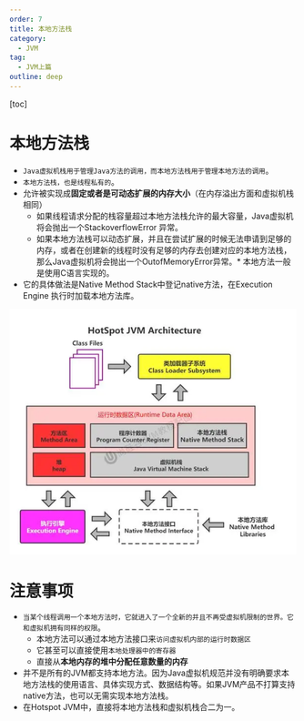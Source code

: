 ```yaml
---
order: 7
title: 本地方法栈
category:
  - JVM
tag:
  - JVM上篇
outline: deep
---
```

[toc]

# 本地方法栈

* `Java虚拟机栈用于管理Java方法的调用，而本地方法栈用于管理本地方法的调用`。
* `本地方法栈，也是线程私有的`。
* 允许被实现成**固定或者是可动态扩展的内存大小**（在内存溢出方面和虚拟机栈相同）
  * 如果线程请求分配的栈容量超过本地方法栈允许的最大容量，Java虚拟机将会抛出一个StackoverflowError 异常。
  * 如果本地方法栈可以动态扩展，并且在尝试扩展的时候无法申请到足够的内存，或者在创建新的线程时没有足够的内存去创建对应的本地方法栈，那么Java虚拟机将会抛出一个OutofMemoryError异常。\* 本地方法一般是使用C语言实现的。
* 它的具体做法是Native Method Stack中登记native方法，在Execution Engine 执行时加载本地方法库。

![image](./images/okZw_KXaDYekORkdK-w8e3ZY6dIzHzvEKm4h7R3IyIE.webp)

# 注意事项

* `当某个线程调用一个本地方法时，它就进入了一个全新的并且不再受虚拟机限制的世界。它和虚拟机拥有同样的权限`。
  * 本地方法可以通过本地方法接口来`访问虚拟机内部的运行时数据区`
  * 它甚至可以直接使用`本地处理器中的寄存器`
  * 直接从**本地内存的堆中分配任意数量的内存**
* 并不是所有的JVM都支持本地方法。因为Java虚拟机规范并没有明确要求本地方法栈的使用语言、具体实现方式、数据结构等。如果JVM产品不打算支持native方法，也可以无需实现本地方法栈。
* 在Hotspot JVM中，直接将本地方法栈和虚拟机栈合二为一。
